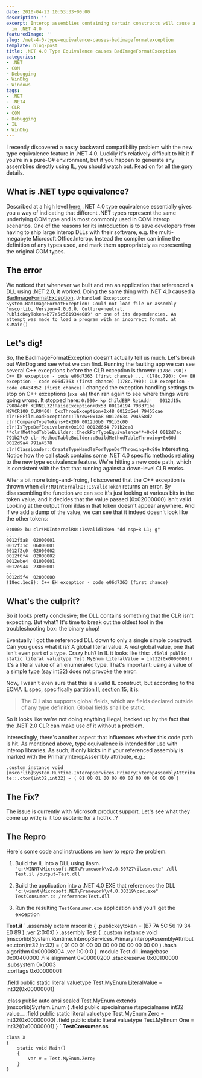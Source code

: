 ```yaml
---
date: 2010-04-23 10:53:33+00:00
description: ''
excerpt: Interop assemblies containing certain constructs will cause a BadImageFormatException
  in .NET 4.0
featuredImage: ''
slug: /net-4-0-type-equivalence-causes-badimageformatexception
template: blog-post
title: .NET 4.0 Type Equivalence causes BadImageFormatException
categories:
- .NET
- COM
- Debugging
- WinDbg
- Windows
tags:
- .NET
- .NET4
- CLR
- COM
- Debugging
- IL
- WinDbg
---
```


I recently discovered a nasty backward compatibility problem with the new type equivalence feature in .NET 4.0. Luckily it's relatively difficult to hit it if you're in a pure-C# environment, but if you happen to generate any assemblies directly using IL, you should watch out. Read on for all the gory details.
<!-- more -->


## What is .NET type equivalence?


Described at a high level [here](http://msdn.microsoft.com/en-us/library/dd997297.aspx), .NET 4.0 type equivalence essentially gives you a way of indicating that different .NET types represent the same underlying COM type and is most commonly used in COM interop scenarios. One of the reasons for its introduction is to save developers from having to ship large interop DLLs with their software, e.g. the multi-megabyte Microsoft.Office.Interop. Instead the compiler can inline the definition of any types used, and mark them appropriately as representing the original COM types. 



## The error


We noticed that whenever we built and ran an application that referenced a DLL using .NET 2.0, it worked. Doing the same thing with .NET 4.0 caused a [BadImageFormatException](http://msdn.microsoft.com/en-us/library/system.badimageformatexception.aspx).
`
Unhandled Exception: System.BadImageFormatException: Could not load file or assembly 'mscorlib, Version=4.0.0.0, Culture=neutral, PublicKeyToken=b77a5c561934e089' or one of its dependencies. An attempt was made to load a program with an incorrect format.
   at X.Main()
` 


## Let's dig!


So, the BadImageFormatException doesn't actually tell us much. Let's break out WinDbg and see what we can find. Running the faulting app we can see several C++ exceptions before the CLR exception is thrown:
`
(178c.790): C++ EH exception - code e06d7363 (first chance)
...
(178c.790): C++ EH exception - code e06d7363 (first chance)
(178c.790): CLR exception - code e0434352 (first chance)
`
I changed the exception handling settings to stop on C++ exceptions (`sxe eh`) then ran again to see where things were going wrong. It stopped here:
`
0:000> kp
ChildEBP RetAddr  
0012d15c 79084c0f KERNEL32!RaiseException+0x53
0012d194 793371be MSVCR100_CLR0400!_CxxThrowException+0x48
0012d5e4 79455cae clr!EEFileLoadException::Throw+0x1a8
0012d634 794558d2 clr!CompareTypeTokens+0x200
0012d6b0 791b5c00 clr!IsTypeDefEquivalent+0x102
0012d6d4 791b2ca8 **clr!MethodTableBuilder::CheckForTypeEquivalence**+0x94
0012d7ac 791b27c9 clr!MethodTableBuilder::BuildMethodTableThrowing+0x60d
0012d9a4 791a4578 clr!ClassLoader::CreateTypeHandleForTypeDefThrowing+0x88e
`
Interesting. Notice how the call stack contains some .NET 4.0 specific methods relating to the new type equivalence feature. We're hitting a new code path, which is consistent with the fact that running against a down-level CLR works.

After a bit more toing-and-froing, I discovered that the C++ exception is thrown when `clr!MDInternalRO::IsValidToken` returns an error. By disassembling the function we can see it's just looking at various bits in the token value, and it decides that the value passed (0x02000000) isn't valid. Looking at the output from ildasm that token doesn't appear anywhere. And if we add a dump of the value, we can see that it indeed doesn't look like the other tokens: 


    
    
    0:000> bu clr!MDInternalRO::IsValidToken "dd esp+8 L1; g"
    ...
    0012f5a8  02000001
    0012f31c  06000001
    0012f2c0  02000002
    0012f0f4  02000002
    0012ebe4  01000001
    0012e944  23000001
    ...
    0012d5f4  02000000
    (18ec.1ec8): C++ EH exception - code e06d7363 (first chance)
    





## What's the culprit?


So it looks pretty conclusive; the DLL contains something that the CLR isn't expecting. But what? It's time to break out the oldest tool in the troubleshooting box: the binary chop!

Eventually I got the referenced DLL down to only a single simple construct. Can you guess what it is? A global literal value. A _real_ global value, one that isn't even part of a type. Crazy huh? In IL it looks like this:
`
.field public static literal valuetype Test.MyEnum LiteralValue = int32(0x00000001)
`
It's a literal value of an enumerated type. That's important: using a value of a simple type (say int32) does not provoke the error.

Now, I wasn't even sure that this is a valid IL construct, but according to the ECMA IL spec, specifically [partition II, section 15](http://jilc.sourceforge.net/ecma_p2_cil.shtml#_Toc524940530), it is:



<blockquote>The CLI also supports global fields, which are fields declared outside of any type definition. Global fields shall be static.</blockquote>



So it looks like we're not doing anything illegal, backed up by the fact that the .NET 2.0 CLR can make use of it without a problem.

Interestingly, there's another aspect that influences whether this code path is hit. As mentioned above, type equivalence is intended for use with interop libraries. As such, it only kicks in if your referenced assembly is marked with the PrimaryInteropAssembly attribute, e.g.:

`
  .custom instance void [mscorlib]System.Runtime.InteropServices.PrimaryInteropAssemblyAttribute::.ctor(int32,int32) = ( 01 00 01 00 00 00 00 00 00 00 00 00 ) 
`



## The Fix?


The issue is currently with Microsoft product support. Let's see what they come up with; is it too esoteric for a hotfix...?



## The Repro


Here's some code and instructions on how to repro the problem.





  1. Build the IL into a DLL using ilasm. 
`"c:\WINNT\Microsoft.NET\Framework\v2.0.50727\ilasm.exe" /dll Test.il /output=Test.dll`



  2. Build the application into a .NET 4.0 EXE that references the DLL
`"c:\winnt\Microsoft.NET\Framework\v4.0.30319\csc.exe" TestConsumer.cs /reference:Test.dll`



  3. Run the resulting `TestConsumer.exe` application and you'll get the exception


**Test.il**
`
.assembly extern mscorlib
{
  .publickeytoken = (B7 7A 5C 56 19 34 E0 89 ) 
  .ver 2:0:0:0
}
.assembly Test
{
  .custom instance void [mscorlib]System.Runtime.InteropServices.PrimaryInteropAssemblyAttribute::.ctor(int32,int32) = ( 01 00 01 00 00 00 00 00 00 00 00 00 ) 
  .hash algorithm 0x00008004
  .ver 1:0:0:0
}
.module Test.dll
.imagebase 0x00400000
.file alignment 0x00000200
.stackreserve 0x00100000
.subsystem 0x0003  
.corflags 0x00000001 

.field public static literal valuetype Test.MyEnum LiteralValue = int32(0x00000001)

.class public auto ansi sealed Test.MyEnum
       extends [mscorlib]System.Enum
{
  .field public specialname rtspecialname int32 value__
  .field public static literal valuetype Test.MyEnum Zero = int32(0x00000000)
  .field public static literal valuetype Test.MyEnum One = int32(0x00000001)
}
`
**TestConsumer.cs**

    
    
    class X
    {
        static void Main()
        {
            var v = Test.MyEnum.Zero;
        }
    }
    
